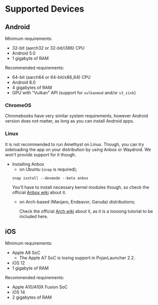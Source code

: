 # Supported Devices

## Android

Minimum requirements:
- 32-bit (aarch32 or 32-bit/i386) CPU
- Android 5.0
- 1 gigabyte of RAM

Recommended requirements:
- 64-bit (aarch64 or 64-bit/x86_64) CPU
- Android 8.0
- 4 gigabytes of RAM
- GPU with "Vulkan" API (support for `vulkanmod` and/or `v3_zink`)

### ChromeOS

Chromebooks have very similar system requirements, however Android version does not matter, as long as you can install Android apps.

### Linux

It is not recommended to run Amethyst on Linux. Though, you can try sideloading the app on your distribution by using Anbox or Waydroid. We won't provide support for it though.
- Installing Anbox
  - on Ubuntu (`snap` is required);
  ```
  snap install --devmode --beta anbox
  ```
   You'll have to install necessary kernel modules though, so check the official [Anbox wiki](https://docs.anbox.io/userguide/install_kernel_modules.html) about it.
  - on Arch-based (Manjaro, Endeavor, Garuda) distributions;
  
    Check the official [Arch wiki](https://wiki.archlinux.org/title/Anbox#:~:text=Project%20provides%20OpenGApps.-,Install%20Anbox,steps%20done%20to%20use%20Anbox!) about it, as it is a loooong tutorial to be included here.

## iOS

Minimum requirements:
- Apple A8 SoC
   - The Apple A7 SoC is losing support in PojavLauncher 2.2.
- iOS 12
- 1 gigabyte of RAM

Recommended requirements:
- Apple A10/A10X Fusion SoC
- iOS 14
- 2 gigabytes of RAM
